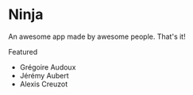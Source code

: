 Ninja
=====
An awesome app made by awesome people. That's it!

Featured 
- Grégoire Audoux
- Jérémy Aubert
- Alexis Creuzot

